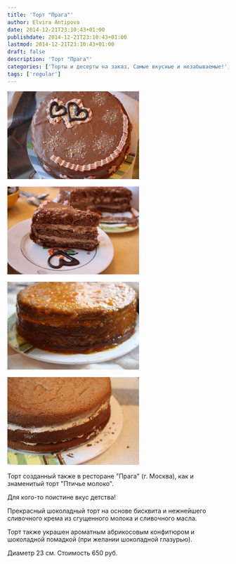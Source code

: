 ```yaml
---
title: 'Торт "Прага"'
author: Elvira Antipova
date: 2014-12-21T23:10:43+01:00
publishdate: 2014-12-21T23:10:43+01:00
lastmod: 2014-12-21T23:10:43+01:00
draft: false
description: 'Торт "Прага"'
categories: ['Торты и десерты на заказ. Самые вкусные и незабываемые!', 'Basic posts']
tags: ['regular']
---
```



[![IMG_0342](IMG_0342-300x200.jpg)](IMG_0342.jpg)
 
[![IMG_0360](IMG_0360-300x200.jpg)](IMG_0360.jpg)
 
[![IMG_0307](IMG_0307-300x200.jpg)](IMG_0307.jpg)
 
[![IMG_0276](IMG_0276-300x200.jpg)](IMG_0276.jpg)
 
Торт созданный также в ресторане "Прага" (г. Москва), как и знаменитый торт "Птичье молоко".
 
Для кого-то поистине вкус детства!
 
Прекрасный шоколадный торт на основе бисквита и нежнейшего сливочного крема из сгущенного молока и сливочного масла.
 
Торт также украшен ароматным абрикосовым конфитюром и шоколадной помадкой (при желании шоколадной глазурью).
 
Диаметр 23 см. Стоимость 650 руб.

